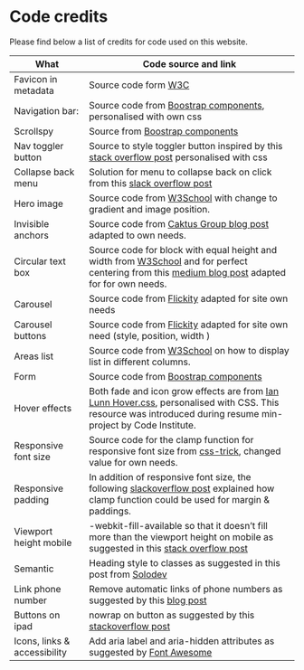  # **Code credits**

 Please find below a list of credits for code used on this website. 
 
 What | Code source and link 
   ------------ | -------------
   Favicon in metadata | Source code form [W3C](https://www.w3.org/2005/10/howto-favicon)
   Navigation bar:  | Source code from [Boostrap components](https://getbootstrap.com/docs/4.0/components/navbar/), personalised with own css
   Scrollspy | Source from [Boostrap components](https://getbootstrap.com/docs/4.5/components/scrollspy/) 
   Nav toggler button  | Source to style toggler button inspired by this [stack overflow post](https://stackoverflow.com/questions/42586729/bootstrap-4-change-hamburger-toggler-color) personalised with css
   Collapse back menu | Solution for menu to collapse back on click from this [slack overflow post](https://stackoverflow.com/questions/42401606/how-to-hide-collapsible-bootstrap-4-navbar-on-click)
   Hero image | Source code from [W3School](https://www.w3schools.com/howto/howto_css_hero_image.asp) with change to gradient and image position.
   Invisible anchors | Source code from [Caktus Group blog post](https://www.caktusgroup.com/blog/2017/10/23/css-tip-fixed-headers-and-section-anchors) adapted to own needs.
   Circular text box | Source code for block with equal height and width from [W3School](https://www.w3schools.com/howto/howto_css_aspect_ratio.asp) and for perfect centering from this [medium blog post](https://medium.com/front-end-weekly/absolute-centering-in-css-ea3a9d0ad72) adapted for for own needs.
   Carousel | Source code from [Flickity](https://flickity.metafizzy.co/options.html#setup) adapted for site own needs
   Carousel buttons | Source code from [Flickity](https://flickity.metafizzy.co/style.html) adapted for site own need (style, position, width )
   Areas list | Source code from [W3School](https://www.w3schools.com/cssref/css3_pr_columns.asp) on how to display list in different columns.
   Form | Source code from [Boostrap components](https://getbootstrap.com/docs/4.5/components/forms/)
   Hover effects | Both fade and icon grow effects are from [Ian Lunn Hover.css](https://github.com/IanLunn/Hover/blob/master/css/hover.css), personalised with CSS. This resource was introduced during resume min-project by Code Institute. 
   Responsive font size | Source code for the clamp function for responsive font size from [css-trick](https://css-tricks.com/how-do-you-do-max-font-size-in-css/), changed value for own needs.
   Responsive padding | In addition of responsive font size, the following [slackoverflow post](https://stackoverflow.com/questions/38078957/can-we-define-min-margin-and-max-margin-max-padding-and-min-padding-in-css/38079002) explained how clamp function could be used for margin & paddings.
   Viewport height mobile | -webkit-fill-available so that it doesn’t fill more than the viewport height on mobile as suggested in this [stack overflow post](https://stackoverflow.com/questions/37112218/css3-100vh-not-constant-in-mobile-browser)
   Semantic | Heading style to classes  as suggested in this post from [Solodev](https://www.solodev.com/blog/web-design/how-to-adjust-header-styles-with-css-and-bootstrap.stml)
   Link phone number | Remove automatic links of phone numbers as suggested by this [blog post](https://n8finch.com/disable-phone-number-linking-ios-safari)
   Buttons on ipad | nowrap on button as suggested by this [stackoverflow post](https://stackoverflow.com/questions/12707317/ipad-breaks-button-text-into-two-separate-lines/12708061)
   Icons, links & accessibility | Add aria label and aria-hidden attributes as suggested by [Font Awesome](https://fontawesome.com/how-to-use/on-the-web/other-topics/accessibility)
